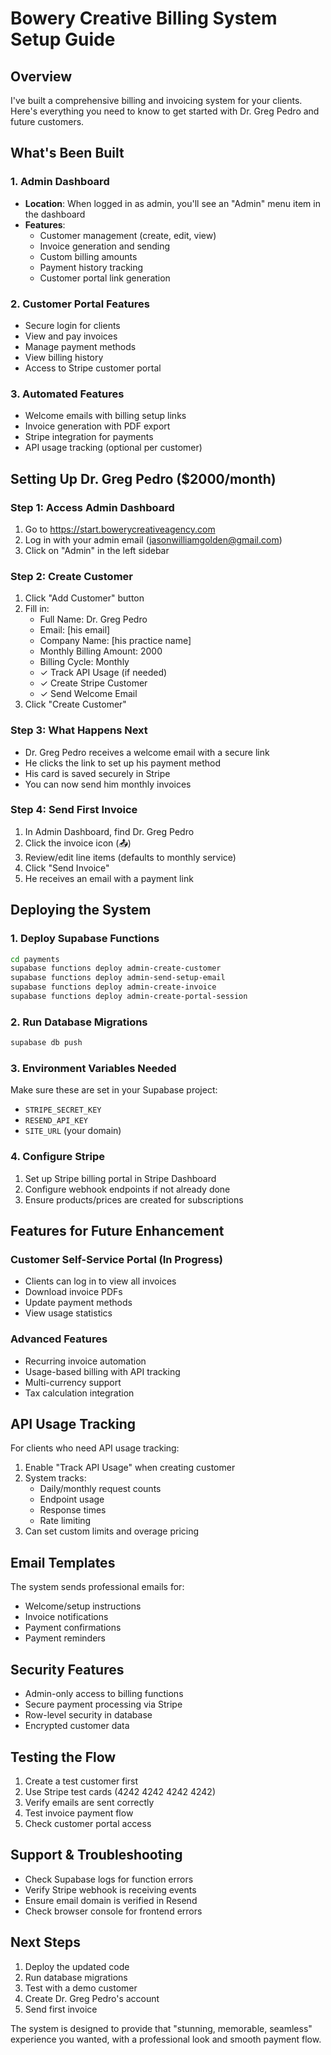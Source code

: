 # Bowery Creative Billing System Setup Guide

## Overview
I've built a comprehensive billing and invoicing system for your clients. Here's everything you need to know to get started with Dr. Greg Pedro and future customers.

## What's Been Built

### 1. Admin Dashboard
- **Location**: When logged in as admin, you'll see an "Admin" menu item in the dashboard
- **Features**:
  - Customer management (create, edit, view)
  - Invoice generation and sending
  - Custom billing amounts
  - Payment history tracking
  - Customer portal link generation

### 2. Customer Portal Features
- Secure login for clients
- View and pay invoices
- Manage payment methods
- View billing history
- Access to Stripe customer portal

### 3. Automated Features
- Welcome emails with billing setup links
- Invoice generation with PDF export
- Stripe integration for payments
- API usage tracking (optional per customer)

## Setting Up Dr. Greg Pedro ($2000/month)

### Step 1: Access Admin Dashboard
1. Go to https://start.bowerycreativeagency.com
2. Log in with your admin email (jasonwilliamgolden@gmail.com)
3. Click on "Admin" in the left sidebar

### Step 2: Create Customer
1. Click "Add Customer" button
2. Fill in:
   - Full Name: Dr. Greg Pedro
   - Email: [his email]
   - Company Name: [his practice name]
   - Monthly Billing Amount: 2000
   - Billing Cycle: Monthly
   - ✓ Track API Usage (if needed)
   - ✓ Create Stripe Customer
   - ✓ Send Welcome Email
3. Click "Create Customer"

### Step 3: What Happens Next
- Dr. Greg Pedro receives a welcome email with a secure link
- He clicks the link to set up his payment method
- His card is saved securely in Stripe
- You can now send him monthly invoices

### Step 4: Send First Invoice
1. In Admin Dashboard, find Dr. Greg Pedro
2. Click the invoice icon (📤)
3. Review/edit line items (defaults to monthly service)
4. Click "Send Invoice"
5. He receives an email with a payment link

## Deploying the System

### 1. Deploy Supabase Functions
```bash
cd payments
supabase functions deploy admin-create-customer
supabase functions deploy admin-send-setup-email
supabase functions deploy admin-create-invoice
supabase functions deploy admin-create-portal-session
```

### 2. Run Database Migrations
```bash
supabase db push
```

### 3. Environment Variables Needed
Make sure these are set in your Supabase project:
- `STRIPE_SECRET_KEY`
- `RESEND_API_KEY`
- `SITE_URL` (your domain)

### 4. Configure Stripe
1. Set up Stripe billing portal in Stripe Dashboard
2. Configure webhook endpoints if not already done
3. Ensure products/prices are created for subscriptions

## Features for Future Enhancement

### Customer Self-Service Portal (In Progress)
- Clients can log in to view all invoices
- Download invoice PDFs
- Update payment methods
- View usage statistics

### Advanced Features
- Recurring invoice automation
- Usage-based billing with API tracking
- Multi-currency support
- Tax calculation integration

## API Usage Tracking
For clients who need API usage tracking:
1. Enable "Track API Usage" when creating customer
2. System tracks:
   - Daily/monthly request counts
   - Endpoint usage
   - Response times
   - Rate limiting
3. Can set custom limits and overage pricing

## Email Templates
The system sends professional emails for:
- Welcome/setup instructions
- Invoice notifications
- Payment confirmations
- Payment reminders

## Security Features
- Admin-only access to billing functions
- Secure payment processing via Stripe
- Row-level security in database
- Encrypted customer data

## Testing the Flow
1. Create a test customer first
2. Use Stripe test cards (4242 4242 4242 4242)
3. Verify emails are sent correctly
4. Test invoice payment flow
5. Check customer portal access

## Support & Troubleshooting
- Check Supabase logs for function errors
- Verify Stripe webhook is receiving events
- Ensure email domain is verified in Resend
- Check browser console for frontend errors

## Next Steps
1. Deploy the updated code
2. Run database migrations
3. Test with a demo customer
4. Create Dr. Greg Pedro's account
5. Send first invoice

The system is designed to provide that "stunning, memorable, seamless" experience you wanted, with a professional look and smooth payment flow.